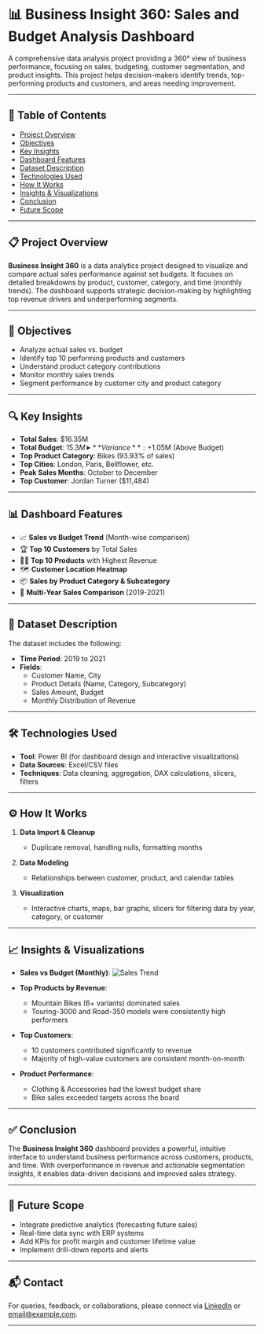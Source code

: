 # 📊 Business Insight 360: Sales and Budget Analysis Dashboard

A comprehensive data analysis project providing a 360° view of business performance, focusing on sales, budgeting, customer segmentation, and product insights. This project helps decision-makers identify trends, top-performing products and customers, and areas needing improvement.

---

## 📌 Table of Contents
- [Project Overview](#project-overview)
- [Objectives](#objectives)
- [Key Insights](#key-insights)
- [Dashboard Features](#dashboard-features)
- [Dataset Description](#dataset-description)
- [Technologies Used](#technologies-used)
- [How It Works](#how-it-works)
- [Insights & Visualizations](#insights--visualizations)
- [Conclusion](#conclusion)
- [Future Scope](#future-scope)

---

## 📋 Project Overview

**Business Insight 360** is a data analytics project designed to visualize and compare actual sales performance against set budgets. It focuses on detailed breakdowns by product, customer, category, and time (monthly trends). The dashboard supports strategic decision-making by highlighting top revenue drivers and underperforming segments.

---

## 🎯 Objectives

- Analyze actual sales vs. budget
- Identify top 10 performing products and customers
- Understand product category contributions
- Monitor monthly sales trends
- Segment performance by customer city and product category

---

## 🔍 Key Insights

- **Total Sales**: $16.35M
- **Total Budget**: $15.3M  
  ➤ **Variance**: +$1.05M (Above Budget)
- **Top Product Category**: Bikes (93.93% of sales)
- **Top Cities**: London, Paris, Bellflower, etc.
- **Peak Sales Months**: October to December
- **Top Customer**: Jordan Turner ($11,484)

---

## 📊 Dashboard Features

- 📈 **Sales vs Budget Trend** (Month-wise comparison)
- 🏆 **Top 10 Customers** by Total Sales
- 🚴‍♂️ **Top 10 Products** with Highest Revenue
- 🗺️ **Customer Location Heatmap**
- 📦 **Sales by Product Category & Subcategory**
- 📅 **Multi-Year Sales Comparison** (2019-2021)

---

## 📁 Dataset Description

The dataset includes the following:
- **Time Period**: 2019 to 2021
- **Fields**:
  - Customer Name, City
  - Product Details (Name, Category, Subcategory)
  - Sales Amount, Budget
  - Monthly Distribution of Revenue

---

## 🛠️ Technologies Used

- **Tool**: Power BI (for dashboard design and interactive visualizations)
- **Data Sources**: Excel/CSV files
- **Techniques**: Data cleaning, aggregation, DAX calculations, slicers, filters

---

## ⚙️ How It Works

1. **Data Import & Cleanup**
   - Duplicate removal, handling nulls, formatting months

2. **Data Modeling**
   - Relationships between customer, product, and calendar tables

3. **Visualization**
   - Interactive charts, maps, bar graphs, slicers for filtering data by year, category, or customer

---

## 📈 Insights & Visualizations

- **Sales vs Budget (Monthly)**:
  ![Sales Trend](#)

- **Top Products by Revenue**:
  - Mountain Bikes (6+ variants) dominated sales
  - Touring-3000 and Road-350 models were consistently high performers

- **Top Customers**:
  - 10 customers contributed significantly to revenue
  - Majority of high-value customers are consistent month-on-month

- **Product Performance**:
  - Clothing & Accessories had the lowest budget share
  - Bike sales exceeded targets across the board

---

## ✅ Conclusion

The **Business Insight 360** dashboard provides a powerful, intuitive interface to understand business performance across customers, products, and time. With overperformance in revenue and actionable segmentation insights, it enables data-driven decisions and improved sales strategy.

---

## 🔮 Future Scope

- Integrate predictive analytics (forecasting future sales)
- Real-time data sync with ERP systems
- Add KPIs for profit margin and customer lifetime value
- Implement drill-down reports and alerts

---

## 📬 Contact

For queries, feedback, or collaborations, please connect via [LinkedIn](#) or [email@example.com](ravitejabikkili@gmail.com).

---

